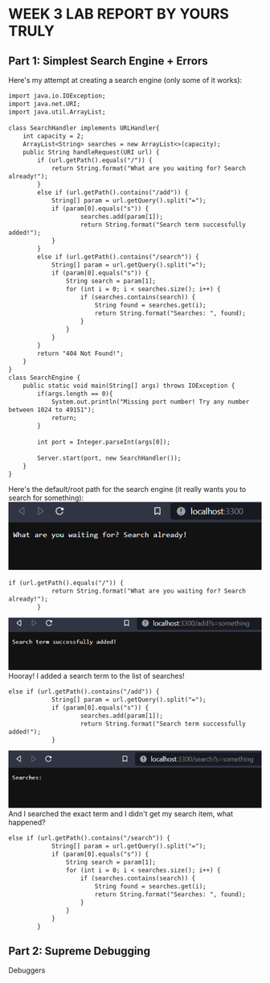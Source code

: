 # WEEK 3 LAB REPORT BY YOURS TRULY
## Part 1: Simplest Search Engine + Errors
Here's my attempt at creating a search engine (only some of it works):
```
import java.io.IOException;
import java.net.URI;
import java.util.ArrayList;

class SearchHandler implements URLHandler{
    int capacity = 2;
    ArrayList<String> searches = new ArrayList<>(capacity);
    public String handleRequest(URI url) {
        if (url.getPath().equals("/")) {
            return String.format("What are you waiting for? Search already!");
        } 
        else if (url.getPath().contains("/add")) {
            String[] param = url.getQuery().split("=");
            if (param[0].equals("s")) {
                    searches.add(param[1]);
                    return String.format("Search term successfully added!");
            }
        }
        else if (url.getPath().contains("/search")) {
            String[] param = url.getQuery().split("=");
            if (param[0].equals("s")) {
                String search = param[1];
                for (int i = 0; i < searches.size(); i++) {
                    if (searches.contains(search)) {
                        String found = searches.get(i);
                        return String.format("Searches: ", found);
                    }
                }
            }
        }
        return "404 Not Found!";
    }
}
class SearchEngine {
    public static void main(String[] args) throws IOException {
        if(args.length == 0){
            System.out.println("Missing port number! Try any number between 1024 to 49151");
            return;
        }

        int port = Integer.parseInt(args[0]);

        Server.start(port, new SearchHandler());
    }
}
```
Here's the default/root path for the search engine (it really wants you to search for something):
![Image](Default.PNG)
``` 
if (url.getPath().equals("/")) {
            return String.format("What are you waiting for? Search already!");
        } 
```

![Image](add.PNG)
Hooray! I added a search term to the list of searches!
```
else if (url.getPath().contains("/add")) {
            String[] param = url.getQuery().split("=");
            if (param[0].equals("s")) {
                    searches.add(param[1]);
                    return String.format("Search term successfully added!");
            }
```

![Image](search.PNG)
And I searched the exact term and I didn't get my search item, what happened?
```
else if (url.getPath().contains("/search")) {
            String[] param = url.getQuery().split("=");
            if (param[0].equals("s")) {
                String search = param[1];
                for (int i = 0; i < searches.size(); i++) {
                    if (searches.contains(search)) {
                        String found = searches.get(i);
                        return String.format("Searches: ", found);
                    }
                }
            }
        }
```
## Part 2: Supreme Debugging
Debuggers